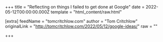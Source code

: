 
+++
title = "Reflecting on things I failed to get done at Google"
date = 2022-05-12T00:00:00.000Z
template = "html_content/raw.html"

[extra]
feedName = "tomcritchlow.com"
author = "Tom Critchlow"
originalLink = "http://tomcritchlow.com/2022/05/12/google-ideas/"
raw = ""

+++

